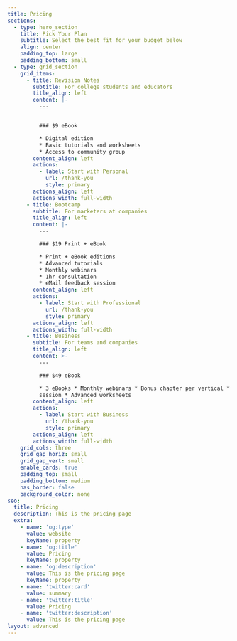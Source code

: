 ```yaml
---
title: Pricing
sections:
  - type: hero_section
    title: Pick Your Plan
    subtitle: Select the best fit for your budget below
    align: center
    padding_top: large
    padding_bottom: small
  - type: grid_section
    grid_items:
      - title: Revision Notes
        subtitle: For college students and educators
        title_align: left
        content: |-
          ---


          ### $9 eBook

          * Digital edition
          * Basic tutorials and worksheets
          * Access to community group
        content_align: left
        actions:
          - label: Start with Personal
            url: /thank-you
            style: primary
        actions_align: left
        actions_width: full-width
      - title: Bootcamp
        subtitle: For marketers at companies
        title_align: left
        content: |-
          ---

          ### $19 Print + eBook

          * Print + eBook editions
          * Advanced tutorials
          * Monthly webinars
          * 1hr consultation
          * eMail feedback session
        content_align: left
        actions:
          - label: Start with Professional
            url: /thank-you
            style: primary
        actions_align: left
        actions_width: full-width
      - title: Business
        subtitle: For teams and companies
        title_align: left
        content: >-
          ---

          ### $49 eBook

          * 3 eBooks * Monthly webinars * Bonus chapter per vertical * Live Q&A
          session * Advanced worksheets
        content_align: left
        actions:
          - label: Start with Business
            url: /thank-you
            style: primary
        actions_align: left
        actions_width: full-width
    grid_cols: three
    grid_gap_horiz: small
    grid_gap_vert: small
    enable_cards: true
    padding_top: small
    padding_bottom: medium
    has_border: false
    background_color: none
seo:
  title: Pricing
  description: This is the pricing page
  extra:
    - name: 'og:type'
      value: website
      keyName: property
    - name: 'og:title'
      value: Pricing
      keyName: property
    - name: 'og:description'
      value: This is the pricing page
      keyName: property
    - name: 'twitter:card'
      value: summary
    - name: 'twitter:title'
      value: Pricing
    - name: 'twitter:description'
      value: This is the pricing page
layout: advanced
---
```

